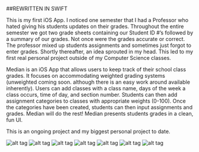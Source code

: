 ##REWRITTEN IN SWIFT

This is my first iOS App. I noticed one semester that I had a Professor who hated giving his students updates on their grades. Throughout the entire semester we got two grade sheets containing our Student ID #’s followed by a summary of our grades. Not once were the grades accurate or correct. The professor mixed up students assignments and sometimes just forgot to enter grades. Shortly thereafter, an idea sprouted in my head. This led to my first real personal project outside of my Computer Science classes. 

Median is an iOS App that allows users to keep track of their school class grades. It focuses on accommodating weighted grading systems (unweighted coming soon. although there is an easy work around available inherently). Users can add classes with a class name, days of the week a class occurs, time of day, and section number. Students can then add assignment categories to classes with appropriate weights (0-100). Once the categories have been created, students can then input assignments and grades. Median will do the rest! Median presents students grades in a clean, fun UI.

This is an ongoing project and my biggest personal project to date.
<br>

![alt tag](http://i.imgur.com/j9afSd4.png)
![alt tag](http://i.imgur.com/2XAB1cc.png)
![alt tag](http://i.imgur.com/UmFiFyv.png)
![alt tag](http://i.imgur.com/P4oGM8V.png)
![alt tag](http://i.imgur.com/tB7O428.png)
![alt tag](http://i.imgur.com/wbvaxho.png)
![alt tag](http://i.imgur.com/jDmSwnx.png)